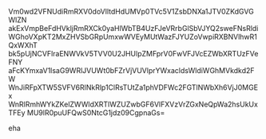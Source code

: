 Vm0wd2VFNUdiRmRXV0doVlltdHdUMVp0TVc5V1ZsbDNXa1JTV0ZKdGVGWlZN
akExVmpBeFdHVkljRmRXCk0yaHlWbTB4UzFJeVRrbGlSbVJYQ2sweFNsRldi
WGhoVXpKT2MxZHVSbGRpUmxwWVEyMUtWazFJYUZoVwpiRXBNVlhwR1QxWXhT
bk5pUjNCVFlraENWVkV5TVV0U2JHUlpZMFprV0FwVFJVcEZWbXRTUzFVeFNY
aFcKYmxaV1lsaG9WRlJVUWt0bFZrVjVUVlprYWxacldsWldiWGhMVkdkd2FW
WnJiRFpXTW5SVFV6RlNkRlp1ClRsTUtZa1phVDFWc2FGTlNWbXh6VjJ0MGEx
WnRlRmhWYkZKelZWWldXRTlWZUZwbGF6VlFXVzVrZGxNeQpWa2hsUkUxTFEy
MU9lR0puUFQwS0NtcG1jdz09CgpnaGs=

eha